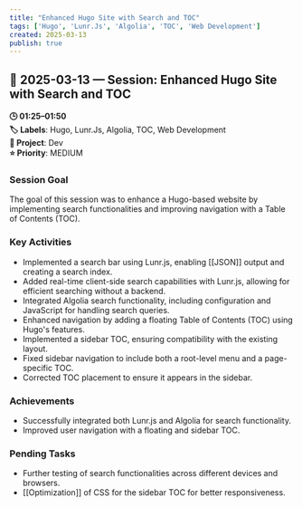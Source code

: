 ```yaml
---
title: "Enhanced Hugo Site with Search and TOC"
tags: ['Hugo', 'Lunr.Js', 'Algolia', 'TOC', 'Web Development']
created: 2025-03-13
publish: true
---
```


## 📅 2025-03-13 — Session: Enhanced Hugo Site with Search and TOC

**🕒 01:25–01:50**  
**🏷️ Labels**: Hugo, Lunr.Js, Algolia, TOC, Web Development  
**📂 Project**: Dev  
**⭐ Priority**: MEDIUM  


### Session Goal
The goal of this session was to enhance a Hugo-based website by implementing search functionalities and improving navigation with a Table of Contents (TOC).

### Key Activities
- Implemented a search bar using Lunr.js, enabling [[JSON]] output and creating a search index.
- Added real-time client-side search capabilities with Lunr.js, allowing for efficient searching without a backend.
- Integrated Algolia search functionality, including configuration and JavaScript for handling search queries.
- Enhanced navigation by adding a floating Table of Contents (TOC) using Hugo's features.
- Implemented a sidebar TOC, ensuring compatibility with the existing layout.
- Fixed sidebar navigation to include both a root-level menu and a page-specific TOC.
- Corrected TOC placement to ensure it appears in the sidebar.

### Achievements
- Successfully integrated both Lunr.js and Algolia for search functionality.
- Improved user navigation with a floating and sidebar TOC.

### Pending Tasks
- Further testing of search functionalities across different devices and browsers.
- [[Optimization]] of CSS for the sidebar TOC for better responsiveness.
